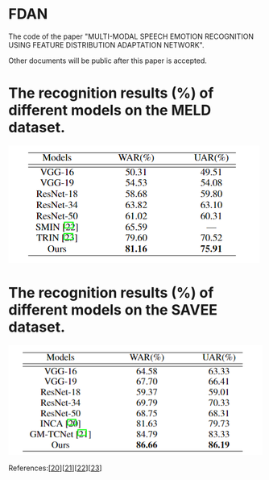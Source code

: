 # FDAN
The code of the paper "MULTI-MODAL SPEECH EMOTION RECOGNITION USING FEATURE DISTRIBUTION ADAPTATION NETWORK".

Other documents will be public after this paper is accepted.

# The recognition results (%) of different models on the MELD dataset.

![TEXT](https://github.com/shaokai1209/shaokai1209/blob/main/ICASSP%202023%20MELD.png)

# The recognition results (%) of different models on the SAVEE dataset.

![TEXT](https://github.com/shaokai1209/shaokai1209/blob/main/ICASSP%202023%20SAVEE.png)

References:[[20](https://www.sciencedirect.com/science/article/abs/pii/S0950705120306766)][[21](https://www.sciencedirect.com/science/article/abs/pii/S0167639322000954)][[22](https://ieeexplore.ieee.org/abstract/document/9674867)][[23](https://ieeexplore.ieee.org/abstract/document/9745163)]
